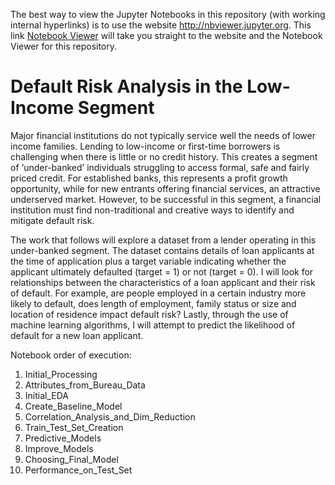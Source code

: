 The best way to view the Jupyter Notebooks in this repository (with working internal hyperlinks) is to use the website http://nbviewer.jupyter.org. This link [Notebook Viewer](http://nbviewer.jupyter.org/github/netvigate888/credit_default_prediction/tree/master/) will take you straight to the website and the Notebook Viewer for this repository.

# Default Risk Analysis in the Low-Income Segment

Major financial institutions do not typically service well the needs of lower income families. Lending to low-income or first-time borrowers is challenging when there is little or no credit history. This creates a segment of ‘under-banked’ individuals struggling to access formal, safe and fairly priced credit. For established banks, this represents a profit growth opportunity, while for new entrants offering financial services, an attractive underserved market. However, to be successful in this segment, a financial institution must find non-traditional and creative ways to identify and mitigate default risk.

The work that follows will explore a dataset from a lender operating in this under-banked segment. The dataset contains details of loan applicants at the time of application plus a target variable indicating whether the applicant ultimately defaulted (target = 1) or not (target = 0). I will look for relationships between the characteristics of a loan applicant and their risk of default. For example, are people employed in a certain industry more likely to default, does length of employment, family status or size and location of residence impact default risk? Lastly, through the use of machine learning algorithms, I will attempt to predict the likelihood of default for a new loan applicant.

Notebook order of execution:
1. Initial_Processing
1. Attributes_from_Bureau_Data
1. Initial_EDA
1. Create_Baseline_Model
1. Correlation_Analysis_and_Dim_Reduction
1. Train_Test_Set_Creation
1. Predictive_Models
1. Improve_Models
1. Choosing_Final_Model
1. Performance_on_Test_Set
